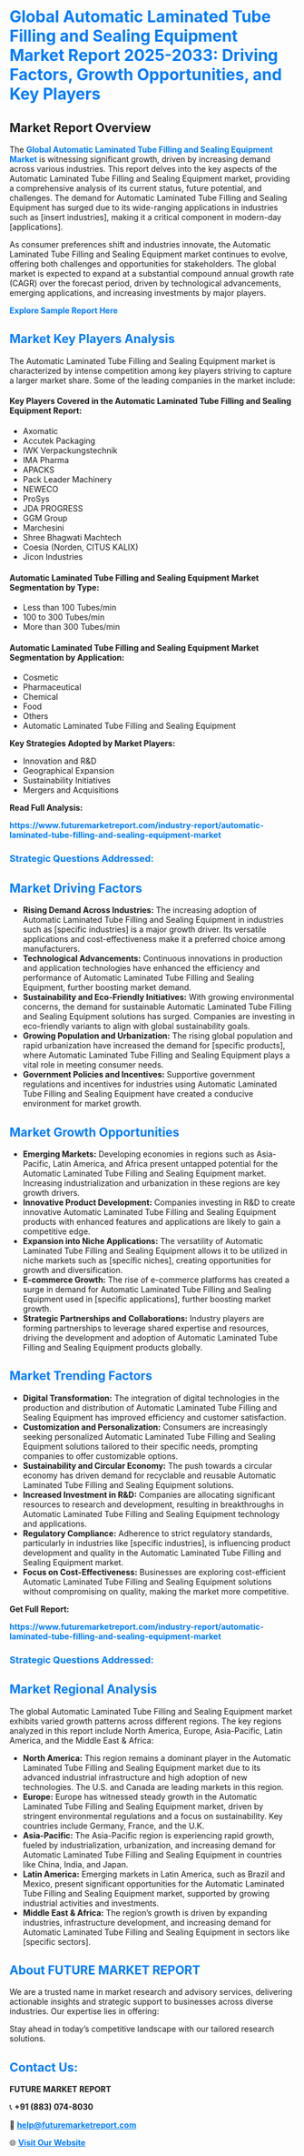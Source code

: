 <h1 style="color: #007BFF;">Global Automatic Laminated Tube Filling and Sealing Equipment Market Report 2025-2033: Driving Factors, Growth Opportunities, and Key Players</h1>

<section id="overview">
<h2>Market Report Overview</h2>
<p>The <a href="https://www.futuremarketreport.com/industry-report/automatic-laminated-tube-filling-and-sealing-equipment-market" style="color: #007BFF; text-decoration: none;"><strong>Global Automatic Laminated Tube Filling and Sealing Equipment Market</strong></a> is witnessing significant growth, driven by increasing demand across various industries. This report delves into the key aspects of the Automatic Laminated Tube Filling and Sealing Equipment market, providing a comprehensive analysis of its current status, future potential, and challenges. The demand for Automatic Laminated Tube Filling and Sealing Equipment has surged due to its wide-ranging applications in industries such as [insert industries], making it a critical component in modern-day [applications].</p>
<p>As consumer preferences shift and industries innovate, the Automatic Laminated Tube Filling and Sealing Equipment market continues to evolve, offering both challenges and opportunities for stakeholders. The global market is expected to expand at a substantial compound annual growth rate (CAGR) over the forecast period, driven by technological advancements, emerging applications, and increasing investments by major players.</p>
</section>

<section id="overview">
<p><a href="https://www.futuremarketreport.com/request-sample/reportId=120362" style="color: #007BFF; text-decoration: none;"><strong>Explore Sample Report Here</strong></a></p>
</section>

<section id="key-players">
<h2 style="color: #007BFF;">Market Key Players Analysis</h2>
<p>The Automatic Laminated Tube Filling and Sealing Equipment market is characterized by intense competition among key players striving to capture a larger market share. Some of the leading companies in the market include:</p>
<h4>Key Players Covered in the Automatic Laminated Tube Filling and Sealing Equipment Report:</h4>
<ul><li>Axomatic</li><li>Accutek Packaging</li><li>IWK Verpackungstechnik</li><li>IMA Pharma</li><li>APACKS</li><li>Pack Leader Machinery</li><li>NEWECO</li><li>ProSys</li><li>JDA PROGRESS</li><li>GGM Group</li><li>Marchesini</li><li>Shree Bhagwati Machtech</li><li>Coesia (Norden, CITUS KALIX)</li><li>Jicon Industries</li></ul>
<h4>Automatic Laminated Tube Filling and Sealing Equipment Market Segmentation by Type:</h4>
<ul><li>Less than 100 Tubes/min</li><li>100 to 300 Tubes/min</li><li>More than 300 Tubes/min</li></ul>

<h4>Automatic Laminated Tube Filling and Sealing Equipment Market Segmentation by Application:</h4>
<ul><li>Cosmetic</li><li>Pharmaceutical</li><li>Chemical</li><li>Food</li><li>Others</li><li>Automatic Laminated Tube Filling and Sealing Equipment</li></ul>
<p><strong>Key Strategies Adopted by Market Players:</strong></p>
<ul>
<li>Innovation and R&D</li>
<li>Geographical Expansion</li>
<li>Sustainability Initiatives</li>
<li>Mergers and Acquisitions</li>
</ul>
</section>

<section>
<p><strong>Read Full Analysis: </strong></p><a href="https://www.futuremarketreport.com/industry-report/automatic-laminated-tube-filling-and-sealing-equipment-market" style="color: #007BFF; text-decoration: none;"><strong>https://www.futuremarketreport.com/industry-report/automatic-laminated-tube-filling-and-sealing-equipment-market</strong></a>
<h3 style="color: #007BFF;">Strategic Questions Addressed:</h3>
</section>

<section id="driving-factors">
<h2 style="color: #007BFF;">Market Driving Factors</h2>
<ul>
<li><strong>Rising Demand Across Industries:</strong> The increasing adoption of Automatic Laminated Tube Filling and Sealing Equipment in industries such as [specific industries] is a major growth driver. Its versatile applications and cost-effectiveness make it a preferred choice among manufacturers.</li>
<li><strong>Technological Advancements:</strong> Continuous innovations in production and application technologies have enhanced the efficiency and performance of Automatic Laminated Tube Filling and Sealing Equipment, further boosting market demand.</li>
<li><strong>Sustainability and Eco-Friendly Initiatives:</strong> With growing environmental concerns, the demand for sustainable Automatic Laminated Tube Filling and Sealing Equipment solutions has surged. Companies are investing in eco-friendly variants to align with global sustainability goals.</li>
<li><strong>Growing Population and Urbanization:</strong> The rising global population and rapid urbanization have increased the demand for [specific products], where Automatic Laminated Tube Filling and Sealing Equipment plays a vital role in meeting consumer needs.</li>
<li><strong>Government Policies and Incentives:</strong> Supportive government regulations and incentives for industries using Automatic Laminated Tube Filling and Sealing Equipment have created a conducive environment for market growth.</li>
</ul>
</section>

<section id="growth-opportunities">
<h2 style="color: #007BFF;">Market Growth Opportunities</h2>
<ul>
<li><strong>Emerging Markets:</strong> Developing economies in regions such as Asia-Pacific, Latin America, and Africa present untapped potential for the Automatic Laminated Tube Filling and Sealing Equipment market. Increasing industrialization and urbanization in these regions are key growth drivers.</li>
<li><strong>Innovative Product Development:</strong> Companies investing in R&D to create innovative Automatic Laminated Tube Filling and Sealing Equipment products with enhanced features and applications are likely to gain a competitive edge.</li>
<li><strong>Expansion into Niche Applications:</strong> The versatility of Automatic Laminated Tube Filling and Sealing Equipment allows it to be utilized in niche markets such as [specific niches], creating opportunities for growth and diversification.</li>
<li><strong>E-commerce Growth:</strong> The rise of e-commerce platforms has created a surge in demand for Automatic Laminated Tube Filling and Sealing Equipment used in [specific applications], further boosting market growth.</li>
<li><strong>Strategic Partnerships and Collaborations:</strong> Industry players are forming partnerships to leverage shared expertise and resources, driving the development and adoption of Automatic Laminated Tube Filling and Sealing Equipment products globally.</li>
</ul>
</section>

<section id="trending-factors">
<h2 style="color: #007BFF;">Market Trending Factors</h2>
<ul>
<li><strong>Digital Transformation:</strong> The integration of digital technologies in the production and distribution of Automatic Laminated Tube Filling and Sealing Equipment has improved efficiency and customer satisfaction.</li>
<li><strong>Customization and Personalization:</strong> Consumers are increasingly seeking personalized Automatic Laminated Tube Filling and Sealing Equipment solutions tailored to their specific needs, prompting companies to offer customizable options.</li>
<li><strong>Sustainability and Circular Economy:</strong> The push towards a circular economy has driven demand for recyclable and reusable Automatic Laminated Tube Filling and Sealing Equipment solutions.</li>
<li><strong>Increased Investment in R&D:</strong> Companies are allocating significant resources to research and development, resulting in breakthroughs in Automatic Laminated Tube Filling and Sealing Equipment technology and applications.</li>
<li><strong>Regulatory Compliance:</strong> Adherence to strict regulatory standards, particularly in industries like [specific industries], is influencing product development and quality in the Automatic Laminated Tube Filling and Sealing Equipment market.</li>
<li><strong>Focus on Cost-Effectiveness:</strong> Businesses are exploring cost-efficient Automatic Laminated Tube Filling and Sealing Equipment solutions without compromising on quality, making the market more competitive.</li>
</ul>
</section>

<section>
<p><strong>Get Full Report: </strong></p><a href="https://www.futuremarketreport.com/industry-report/automatic-laminated-tube-filling-and-sealing-equipment-market" style="color: #007BFF; text-decoration: none;"><strong>https://www.futuremarketreport.com/industry-report/automatic-laminated-tube-filling-and-sealing-equipment-market</strong></a>
<h3 style="color: #007BFF;">Strategic Questions Addressed:</h3>
</section>


<section id="regional-analysis">
<h2 style="color: #007BFF;">Market Regional Analysis</h2>
<p>The global Automatic Laminated Tube Filling and Sealing Equipment market exhibits varied growth patterns across different regions. The key regions analyzed in this report include North America, Europe, Asia-Pacific, Latin America, and the Middle East & Africa:</p>
<ul>
<li><strong>North America:</strong> This region remains a dominant player in the Automatic Laminated Tube Filling and Sealing Equipment market due to its advanced industrial infrastructure and high adoption of new technologies. The U.S. and Canada are leading markets in this region.</li>
<li><strong>Europe:</strong> Europe has witnessed steady growth in the Automatic Laminated Tube Filling and Sealing Equipment market, driven by stringent environmental regulations and a focus on sustainability. Key countries include Germany, France, and the U.K.</li>
<li><strong>Asia-Pacific:</strong> The Asia-Pacific region is experiencing rapid growth, fueled by industrialization, urbanization, and increasing demand for Automatic Laminated Tube Filling and Sealing Equipment in countries like China, India, and Japan.</li>
<li><strong>Latin America:</strong> Emerging markets in Latin America, such as Brazil and Mexico, present significant opportunities for the Automatic Laminated Tube Filling and Sealing Equipment market, supported by growing industrial activities and investments.</li>
<li><strong>Middle East & Africa:</strong> The region’s growth is driven by expanding industries, infrastructure development, and increasing demand for Automatic Laminated Tube Filling and Sealing Equipment in sectors like [specific sectors].</li>
</ul>
</section>

<footer>
<h2 style="color: #007BFF;">About FUTURE MARKET REPORT</h2>
<p>We are a trusted name in market research and advisory services, delivering actionable insights and strategic support to businesses across diverse industries. Our expertise lies in offering:</p>

<p>Stay ahead in today’s competitive landscape with our tailored research solutions.</p>

<h2 style="color: #007BFF;">Contact Us:</h2>
<p><strong>FUTURE MARKET REPORT</strong></p>
<p>📞 <strong>+91 (883) 074-8030</strong></p>
<p>📧 <strong><a href="mailto:help@futuremarketreport.com" style="color: #007BFF;">help@futuremarketreport.com</a></strong></p>
<p>🌐 <strong><a href="https://www.futuremarketreport.com/" style="color: #007BFF;">Visit Our Website</a></strong></p>
</footer>